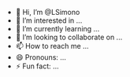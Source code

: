 - 👋 Hi, I’m @LSimono
- 👀 I’m interested in ...
- 🌱 I’m currently learning ...
- 💞️ I’m looking to collaborate on ...
- 📫 How to reach me ...
- 😄 Pronouns: ...
- ⚡ Fun fact: ...

<!---
LSimono/LSimono is a ✨ special ✨ repository because its `README.md` (this file) appears on your GitHub profile.
You can click the Preview link to take a look at your changes.
--->
